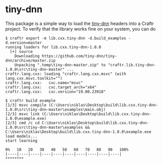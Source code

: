 # tiny-dnn

This package is a simple way to load the [tiny-dnn] headers into a Craftr
project. To verify that the library works fine on your system, you can do

    $ craftr export -m lib.cxx.tiny-dnn -d.build_examples -d.version=master
    running loaders for lib.cxx.tiny-dnn-1.0.0
      [+] source
        Downloading https://github.com/tiny-dnn/tiny-dnn/archive/master.zip
        Unpacking ".temp\tiny-dnn-master.zip" to "craftr.lib.tiny-dnn-1.0.0\src\tiny-dnn-master" ...
    craftr.lang.cxx: loading "craftr.lang.cxx.msvc" (with lang.cxx.msvc.toolkit="")
    craftr.lang.cxx:   cxc.name="msvc"
    craftr.lang.cxx:   cxc.target_arch="x64"
    craftr.lang.cxx:   cxc.version="19.00.23918"

    $ craftr build example
    [1/3] msvc compile (C:\Users\niklas\Desktop\build\lib.cxx.tiny-dnn-1.0.0\src\tiny-dnn-master\examples\main.obj)
    [2/3] msvc link (C:\Users\niklas\Desktop\build\lib.cxx.tiny-dnn-1.0.0\example.exe)
    [2/3] cmd /c cd C:\Users\niklas\Desktop\build\lib.cxx.tiny-dnn-1.0.0\src\tiny-dnn-master\examples && C:\Users\niklas\Desktop\build\lib.cxx.tiny-dnn-1.0.0\example.exe
    load models...
    start learning

    0%   10   20   30   40   50   60   70   80   90   100%
    |----|----|----|----|----|----|----|----|----|----|
    ********

  [tiny-dnn]: https://github.com/tiny-dnn/tiny-dnn
